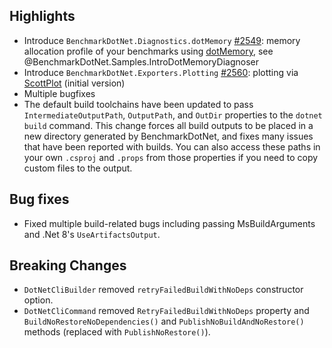 ## Highlights

* Introduce `BenchmarkDotNet.Diagnostics.dotMemory` [#2549](https://github.com/dotnet/BenchmarkDotNet/pull/2549): memory allocation profile of your benchmarks using [dotMemory](https://www.jetbrains.com/dotmemory/), see @BenchmarkDotNet.Samples.IntroDotMemoryDiagnoser
* Introduce `BenchmarkDotNet.Exporters.Plotting` [#2560](https://github.com/dotnet/BenchmarkDotNet/pull/2560): plotting via [ScottPlot](https://scottplot.net/) (initial version)
* Multiple bugfixes
* The default build toolchains have been updated to pass `IntermediateOutputPath`, `OutputPath`, and `OutDir` properties to the `dotnet build` command. This change forces all build outputs to be placed in a new directory generated by BenchmarkDotNet, and fixes many issues that have been reported with builds. You can also access these paths in your own `.csproj` and `.props` from those properties if you need to copy custom files to the output.

## Bug fixes

* Fixed multiple build-related bugs including passing MsBuildArguments and .Net 8's `UseArtifactsOutput`.

## Breaking Changes

* `DotNetCliBuilder` removed `retryFailedBuildWithNoDeps` constructor option.
* `DotNetCliCommand` removed `RetryFailedBuildWithNoDeps` property and `BuildNoRestoreNoDependencies()` and `PublishNoBuildAndNoRestore()` methods (replaced with `PublishNoRestore()`).